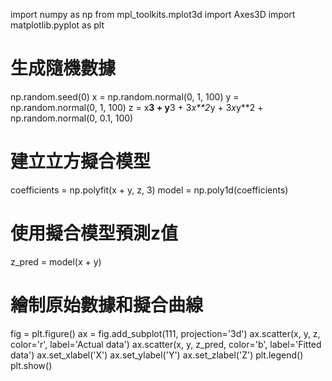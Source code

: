 import numpy as np
from mpl_toolkits.mplot3d import Axes3D
import matplotlib.pyplot as plt

# 生成隨機數據
np.random.seed(0)
x = np.random.normal(0, 1, 100)
y = np.random.normal(0, 1, 100)
z = x**3 + y**3 + 3*x**2*y + 3*x*y**2 + np.random.normal(0, 0.1, 100)

# 建立立方擬合模型
coefficients = np.polyfit(x + y, z, 3)
model = np.poly1d(coefficients)

# 使用擬合模型預測z值
z_pred = model(x + y)

# 繪制原始數據和擬合曲線
fig = plt.figure()
ax = fig.add_subplot(111, projection='3d')
ax.scatter(x, y, z, color='r', label='Actual data')
ax.scatter(x, y, z_pred, color='b', label='Fitted data')
ax.set_xlabel('X')
ax.set_ylabel('Y')
ax.set_zlabel('Z')
plt.legend()
plt.show()
